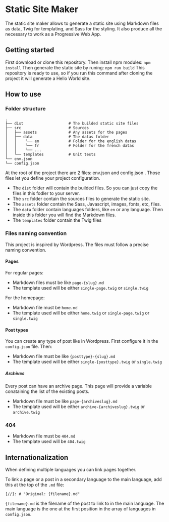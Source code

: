 # Static Site Maker

The static site maker allows to generate a static site using Markdown files as data, Twig for templating, and Sass for the styling. It also produce all the necessary to work as a Progressive Web App.

## Getting started

First download or clone this repository.
Then install npm modules:
```npm install```
Then generate the static site by runing:
```npm run build```
This repository is ready to use, so if you run this command after cloning the project it will generate a Hello World site.


## How to use

### Folder structure

```
.
├── dist                    # The builded static site files
├── src                     # Sources
│   ├── assets              # Any assets for the pages
│   ├── data                # The datas folder
│   │    └── en             # Folder for the english datas
│   │    └── fr             # Folder for the french datas 
│   │    └── ...             
│   └── templates           # Unit tests
└── env.json
└── config.json

```

At the root of the project there are 2 files: env.json and config.json . Those files let you define your project configuration.

* The ```dist``` folder will contain the builded files. So you can just copy the files in this fodler to your server.
* The ```src``` folder contain the sources files to generate the static site.
* The ```assets``` folder contain the Sass, Javascript, images, fonts, etc, files.
* The ```data``` folder contain languages folders, like ```en``` or any language. Then inside this folder you will find the Markdown files.
* The ```templates``` folder contain the Twig files

### Files naming convention

This project is inspired by Wordpress. The files must follow a precise naming convention.

#### Pages
For regular pages:
* Markdown files must be like ```page-{slug}.md```
* The template used will be either ```single-page.twig``` or ```single.twig```

For the homepage:
* Markdown file must be ```home.md```
* The template used will be either ```home.twig``` or ```single-page.twig``` or ```single.twig```

#### Post types
You can create any type of post like in Wordpress. First configure it in the ```config.json``` file. Then:
* Markdown file must be like ```{posttype}-{slug}.md```
* The template used will be either ```single-{posttype}.twig``` or ```single.twig```

##### Archives
Every post can have an archive page. This page will provide a variable conataining the list of the existing posts.
* Markdown file must be like ```page-{archiveslug}.md```
* The template used will be either ```archive-{archiveslug}.twig``` or ```archive.twig```

### 404
* Markdown file must be ```404.md```
* The template used will be ```404.twig```

## Internationalization 
When defining multiple languages you can link pages together.

To link a page or a post in a secondary language to the main language, add this at the top of the ```.md``` file: 
```
[//]: # "Original: {filename}.md"
```
```{filename}.md``` is the filename of the post to link to in the main language.
The main language is the one at the first position in the array of languages in ```config.json```.
